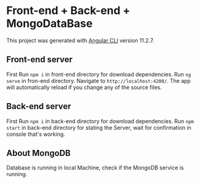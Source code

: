 # Front-end + Back-end + MongoDataBase

This project was generated with [Angular CLI](https://github.com/angular/angular-cli) version 11.2.7.

## Front-end server

First Run `npm i` in front-end directory for download dependencies.
Run `ng serve` in fron-end directory. Navigate to `http://localhost:4200/`. The app will automatically reload if you change any of the source files.

## Back-end server

First Run `npm i` in back-end directory for download dependencies.
Run `npm start` in back-end directory for stating the Server, wait for confirmation in console that's working.

## About MongoDB

Database is running in local Machine, check if the MongoDB service is running.
